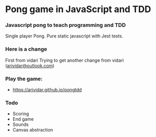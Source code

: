 # Pong game in JavaScript and TDD
### Javascript pong to teach programming and TDD

Single player Pong.
Pure static javascript with Jest tests.

### Here is a change
First from vidari
Trying to get another change from vidari (arividar@outlook.com)

### Play the game:
* https://arividar.github.io/pongtdd

### Todo
* Scoring
* End game
* Sounds
* Canvas abstraction
